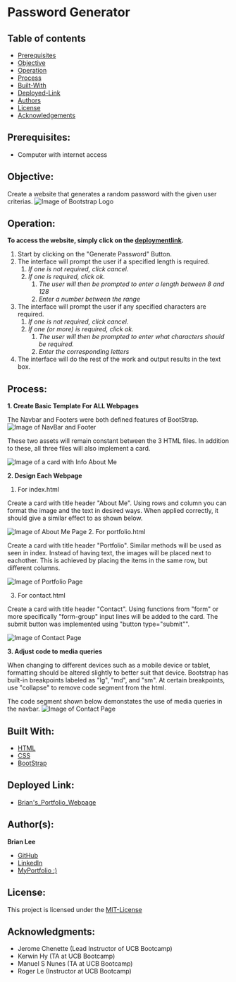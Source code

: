 # Password Generator
## Table of contents
* [Prerequisites](https://github.com/brianjunhyuplee/portfolio#prerequisites)
* [Objective](https://github.com/brianjunhyuplee/portfolio#objective)
* [Operation](https://github.com/brianjunhyuplee/portfolio#operation)
* [Process](https://github.com/brianjunhyuplee/portfolio#process)
* [Built-With](https://github.com/brianjunhyuplee/portfolio#built-with)
* [Deployed-Link](https://github.com/brianjunhyuplee/portfolio#deployed-link)
* [Authors](https://github.com/brianjunhyuplee/portfolio#authors)
* [License](https://github.com/brianjunhyuplee/portfolio#license)
* [Acknowledgements](https://github.com/brianjunhyuplee/portfolioo#acknowledgments)
## Prerequisites:
* Computer with internet access
## Objective: 

Create a website that generates a random password with the given user criterias.
![Image of Bootstrap Logo](https://getbootstrap.com/docs/4.5/assets/brand/bootstrap-social.png)

## Operation:

**To access the website, simply click on the [deploymentlink](https://brianjunhyuplee.github.io/portfolio/).**

1. Start by clicking on the "Generate Password" Button.
2. The interface will prompt the user if a specified length is required.
    1. *If one is not required, click cancel.*
    2. *If one is required, click ok.*
        1. *The user will then be prompted to enter a length between 8 and 128*
        2. *Enter a number between the range*
3. The interface will prompt the user if any specified characters are required.
    1. *If one is not required, click cancel.*
    2. *If one (or more) is required, click ok.*
        1. *The user will then be prompted to enter what characters should be required.*
        2. *Enter the corresponding letters*
4. The interface will do the rest of the work and output results in the text box.


## Process:
**1.  Create Basic Template For ALL Webpages**


The Navbar and Footers were both defined features of BootStrap.
![Image of NavBar and Footer](assets/Images/navbarFooter.png)


These two assets will remain constant between the 3 HTML files.
In addition to these, all three files will also implement a card.


![Image of a card with Info About Me](assets/Images/card.png)


**2.  Design Each Webpage**
1. For index.html

Create a card with title header "About Me".
Using rows and column you can format the image and the text in desired ways.
When applied correctly, it should give a similar effect to as shown below.


![Image of About Me Page](assets/Images/aboutme.png)
2. For portfolio.html

Create a card with title header "Portfolio".
Similar methods will be used as seen in index.
Instead of having text, the images will be placed next to eachother.
This is achieved by placing the items in the same row, but different columns.

![Image of Portfolio Page](assets/Images/aboutme.png)

3. For contact.html

Create a card with title header "Contact".
Using functions from "form" or more specifically "form-group" input lines will be added to the card.
The submit button was implemented using "button type="submit"".

![Image of Contact Page](assets/Images/contact.png)

**3.  Adjust code to media queries**

When changing to different devices such as a mobile device or tablet, formatting should be altered slightly to better suit that device.
Bootstrap has built-in breakpoints labeled as "lg", "md", and "sm".
At certain breakpoints, use "collapse" to remove code segment from the html.

The code segment shown below demonstates the use of media queries in the navbar.
![Image of Contact Page](assets/Images/query.png)


## Built With:
* [HTML](https://developer.mozilla.org/en-US/docs/Web/HTML)
* [CSS](https://developer.mozilla.org/en-US/docs/Web/CSS)
* [BootStrap]([https://getbootstrap.com/])

## Deployed Link:
* [Brian's_Portfolio_Webpage](https://brianjunhyuplee.github.io/portfolio/)

## Author(s):
**Brian Lee**
* [GitHub](https://github.com/brianjunhyuplee)
* [LinkedIn](https://www.linkedin.com/in/brian-lee-559208187/)
* [MyPortfolio :)](https://brianjunhyuplee.github.io/portfolio/)

## License:

This project is licensed under the [MIT-License](https://www.mit.edu/~amini/LICENSE.md)

## Acknowledgments:
* Jerome Chenette (Lead Instructor of UCB Bootcamp)
* Kerwin Hy (TA at UCB Bootcamp)
* Manuel S Nunes (TA at UCB Bootcamp)
* Roger Le (Instructor at UCB Bootcamp)